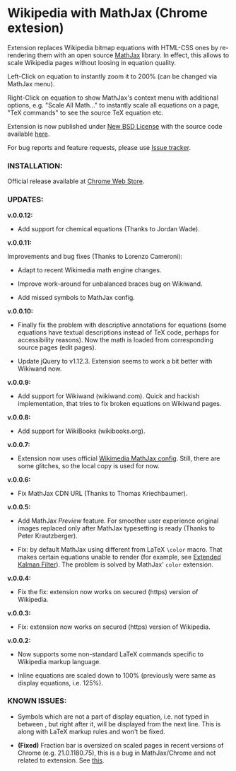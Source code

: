 Wikipedia with MathJax (Chrome extesion)
========================================

Extension replaces Wikipedia bitmap equations with HTML-CSS ones by re-rendering them with an open source [MathJax](http://mathjax.org/) library. In effect, this allows to scale Wikipedia pages without loosing in equation quality.

Left-Click on equation to instantly zoom it to 200% (can be changed via MathJax menu).

Right-Click on equation to show MathJax's context menu with additional options, e.g. "Scale All Math..." to instantly scale all equations on a page, "TeX commands" to see the source TeX equation etc.

Extension is now published under [New BSD License](https://github.com/bgromov/wiki-mathjax/blob/master/LICENSE.md) with the source code available [here](https://github.com/bgromov/wiki-mathjax).

For bug reports and feature requests, please use [Issue tracker](https://github.com/bgromov/wiki-mathjax/issues).

### INSTALLATION:

Official release available at [Chrome Web Store](https://chrome.google.com/webstore/detail/wikipedia-with-mathjax/fhomhkjcommffnlajeemenejemmegcmi).

### UPDATES:

**v.0.0.12:**

 - Add support for chemical equations (Thanks to Jordan Wade).
 
**v.0.0.11:**

 Improvements and bug fixes (Thanks to Lorenzo Cameroni):

 - Adapt to recent Wikimedia math engine changes.

 - Improve work-around for unbalanced braces bug on Wikiwand.

 - Add missed symbols to MathJax config.

**v.0.0.10:**

 - Finally fix the problem with descriptive annotations for equations (some equations have textual descriptions instead of TeX code, perhaps for accessibility reasons). Now the math is loaded from corresponding source pages (edit pages).

 - Update jQuery to v1.12.3. Extension seems to work a bit better with Wikiwand now.

**v.0.0.9:**

 - Add support for Wikiwand (wikiwand.com). Quick and hackish implementation, that tries to fix broken equations on Wikiwand pages.

**v.0.0.8:**

 - Add support for WikiBooks (wikibooks.org).

**v.0.0.7:**

 - Extension now uses official [Wikimedia MathJax config](https://git.wikimedia.org/blob/mediawiki%2Fextensions%2FMath.git/09aafb299242293272fecc64aeeeed16a00c2a0b/modules%2Fmediawiki-extensions%2Ftexvc.js). Still, there are some glitches, so the local copy is used for now.

**v.0.0.6:**

 - Fix MathJax CDN URL (Thanks to Thomas Kriechbaumer).

**v.0.0.5:**

 - Add MathJax *Preview* feature. For smoother user experience original images replaced only after MathJax typesetting is ready (Thanks to Peter Krautzberger).

 - Fix: by default MathJax using different from LaTeX `\color` macro. That makes certain equations unable to render (for example, see [Extended Kalman Filter](http://en.wikipedia.org/wiki/Extended_Kalman_filter#Discrete-time_predict_and_update_equations)). The problem is solved by MathJax' `color` extension.

**v.0.0.4:**

 - Fix the fix: extension now works on secured (https) version of Wikipedia.

**v.0.0.3:**

 - Fix: extension now works on secured (https) version of Wikipedia.

**v.0.0.2:**

 - Now supports some non-standard LaTeX commands specific to Wikipedia markup language.
 
 - Inline equations are scaled down to 100% (previously were same as display equations, i.e. 125%).

### KNOWN ISSUES:

 - Symbols which are not a part of display equation, i.e. not typed in between <math>...</math>, but right after it, will be displayed from the next line. This is along with LaTeX markup rules and won't be fixed.
 
 - **(Fixed)** Fraction bar is oversized on scaled pages in recent versions of Chrome (e.g. 21.0.1180.75), this is a bug in MathJax/Chrome and not related to extension. See [this](https://groups.google.com/forum/?fromgroups#!topic/mathjax-users/TWNUoKIaF4I%5B1-25%5D).

